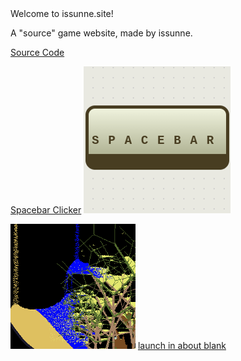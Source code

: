 <!DOCTYPE html>
 <html>
  



 <body>
 Welcome to issunne.site!
<p>A "source" game website, made by issunne.</p>
 <a href="https://github.com/issunnne/issunne.git">Source Code</a> 

 <a href="spacebarclicker.html"> Spacebar Clicker</a>
[![SandGame](spacebarclicker.png)](spacebarclicker.html)
 
 [![SandGame](sandgame.png)](sandgame.html)
  <a href="about:blank"> launch in about blank</a>

  
 </body>
 </html>

